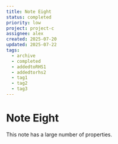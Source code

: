 ```yaml
---
title: Note Eight
status: completed
priority: low
project: project-c
assignee: alex
created: 2025-07-20
updated: 2025-07-22
tags:
  - archive
  - completed
  - addedtoRHS1
  - addedtorhs2
  - tag1
  - tag2
  - tag3
---
```


# Note Eight

This note has a large number of properties.
